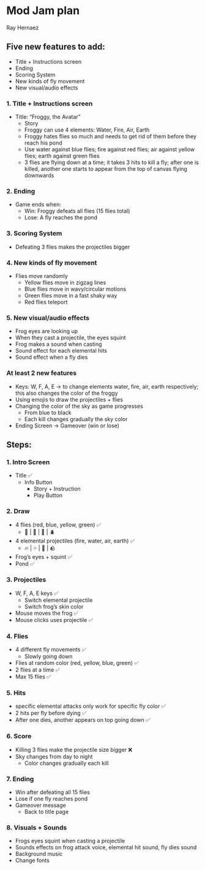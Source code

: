 # Mod Jam plan

Ray Hernaez

## Five new features to add:

- Title + Instructions screen
- Ending
- Scoring System
- New kinds of fly movement
- New visual/audio effects

### 1. Title + Instructions screen

- Title: “Froggy, the Avatar”
    - Story
    - Froggy can use 4 elements: Water, Fire, Air, Earth
    - Froggy hates flies so much and needs to get rid of them before they reach his pond
    - Use water against blue flies; fire against red flies; air against yellow flies; earth against green flies
    - 3 flies are flying down at a time; it takes 3 hits to kill a fly; after one is killed, another one starts to appear from the top of canvas flying downwards

### 2. Ending

- Game ends when:
    - Win: Froggy defeats all flies (15 flies total)
    - Lose: A fly reaches the pond

### 3. Scoring System

- Defeating 3 flies makes the projectiles bigger

### 4. New kinds of fly movement

- Flies move randomly
    - Yellow flies move in zigzag lines
    - Blue flies move in wavy/circular motions
    - Green flies move in a fast shaky way
    - Red flies teleport

### 5. New visual/audio effects

- Frog eyes are looking up
- When they cast a projectile, the eyes squint
- Frog makes a sound when casting
- Sound effect for each elemental hits
- Sound effect when a fly dies

### At least 2 new features

- Keys: W, F, A, E -> to change elements water, fire, air, earth respectively; this also changes the color of the froggy
- Using emojis to draw the projectiles + flies
- Changing the color of the sky as game progresses
    - From blue to black
    - Each kill changes gradually the sky color
- Ending Screen -> Gameover (win or lose)

## Steps:

### 1. Intro Screen

- Title ✅
    - Info Button
        - Story + Instruction
        - Play Button

### 2. Draw

- 4 flies (red, blue, yellow, green) ✅
    - 🐞 | 🦋 | 🐝 | 🪲
- 4 elemental projectiles (fire, water, air, earth) ✅
    - 🔥 | 💦 | 💨 | 🪨
- Frog’s eyes + squint ✅
- Pond ✅

### 3. Projectiles

- W, F, A, E keys ✅
    - Switch elemental projectile
    - Switch frog’s skin color
- Mouse moves the frog ✅
- Mouse clicks uses projectile ✅

### 4. Flies

- 4 different fly movements ✅
    - Slowly going down
- Flies at random color (red, yellow, blue, green) ✅
- 2 flies at a time ✅
- Max 15 flies ✅

### 5. Hits

- specific elemental attacks only work for specific fly color ✅
- 2 hits per fly before dying ✅
- After one dies, another appears on top going down ✅

### 6. Score

- Killing 3 flies make the projectile size bigger ❌
- Sky changes from day to night
    - Color changes gradually each kill

### 7. Ending

- Win after defeating all 15 flies
- Lose if one fly reaches pond
- Gameover message
    - Back to title page 

### 8. Visuals + Sounds

- Frogs eyes squint when casting a projectile
- Sounds effects on frog attack voice, elemental hit sound, fly dies sound
- Background music
- Change fonts